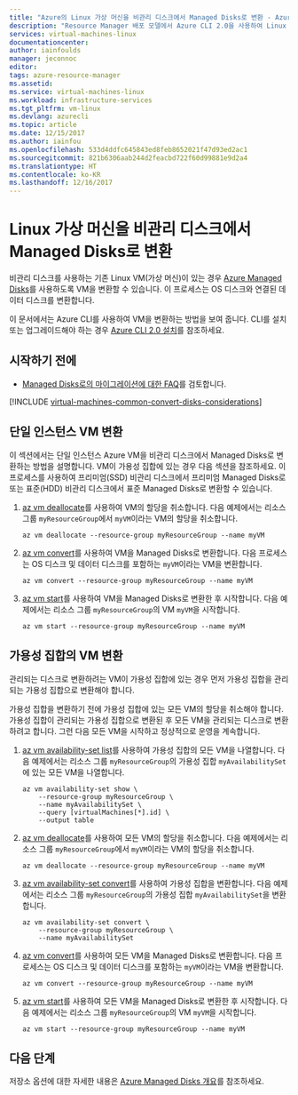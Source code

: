 ```yaml
---
title: "Azure의 Linux 가상 머신을 비관리 디스크에서 Managed Disks로 변환 - Azure Managed Disks | Microsoft Docs"
description: "Resource Manager 배포 모델에서 Azure CLI 2.0을 사용하여 Linux VM을 비관리 디스크에서 Managed Disks로 변환하는 방법"
services: virtual-machines-linux
documentationcenter: 
author: iainfoulds
manager: jeconnoc
editor: 
tags: azure-resource-manager
ms.assetid: 
ms.service: virtual-machines-linux
ms.workload: infrastructure-services
ms.tgt_pltfrm: vm-linux
ms.devlang: azurecli
ms.topic: article
ms.date: 12/15/2017
ms.author: iainfou
ms.openlocfilehash: 533d4ddfc645843ed8feb8652021f47d93ed2ac1
ms.sourcegitcommit: 821b6306aab244d2feacbd722f60d99881e9d2a4
ms.translationtype: HT
ms.contentlocale: ko-KR
ms.lasthandoff: 12/16/2017
---
```

# <a name="convert-a-linux-virtual-machine-from-unmanaged-disks-to-managed-disks"></a>Linux 가상 머신을 비관리 디스크에서 Managed Disks로 변환

비관리 디스크를 사용하는 기존 Linux VM(가상 머신)이 있는 경우 [Azure Managed Disks](../linux/managed-disks-overview.md)를 사용하도록 VM을 변환할 수 있습니다. 이 프로세스는 OS 디스크와 연결된 데이터 디스크를 변환합니다.

이 문서에서는 Azure CLI를 사용하여 VM을 변환하는 방법을 보여 줍니다. CLI를 설치 또는 업그레이드해야 하는 경우 [Azure CLI 2.0 설치](/cli/azure/install-azure-cli)를 참조하세요. 

## <a name="before-you-begin"></a>시작하기 전에
* [Managed Disks로의 마이그레이션에 대한 FAQ](faq-for-disks.md#migrate-to-managed-disks)를 검토합니다.

[!INCLUDE [virtual-machines-common-convert-disks-considerations](../../../includes/virtual-machines-common-convert-disks-considerations.md)]


## <a name="convert-single-instance-vms"></a>단일 인스턴스 VM 변환
이 섹션에서는 단일 인스턴스 Azure VM을 비관리 디스크에서 Managed Disks로 변환하는 방법을 설명합니다. VM이 가용성 집합에 있는 경우 다음 섹션을 참조하세요. 이 프로세스를 사용하여 프리미엄(SSD) 비관리 디스크에서 프리미엄 Managed Disks로 또는 표준(HDD) 비관리 디스크에서 표준 Managed Disks로 변환할 수 있습니다.

1. [az vm deallocate](/cli/azure/vm#deallocate)를 사용하여 VM의 할당을 취소합니다. 다음 예제에서는 리소스 그룹 `myResourceGroup`에서 `myVM`이라는 VM의 할당을 취소합니다.

    ```azurecli
    az vm deallocate --resource-group myResourceGroup --name myVM
    ```

2. [az vm convert](/cli/azure/vm#convert)를 사용하여 VM을 Managed Disks로 변환합니다. 다음 프로세스는 OS 디스크 및 데이터 디스크를 포함하는 `myVM`이라는 VM을 변환합니다.

    ```azurecli
    az vm convert --resource-group myResourceGroup --name myVM
    ```

3. [az vm start](/cli/azure/vm#start)를 사용하여 VM을 Managed Disks로 변환한 후 시작합니다. 다음 예제에서는 리소스 그룹 `myResourceGroup`의 VM `myVM`을 시작합니다.

    ```azurecli
    az vm start --resource-group myResourceGroup --name myVM
    ```

## <a name="convert-vms-in-an-availability-set"></a>가용성 집합의 VM 변환

관리되는 디스크로 변환하려는 VM이 가용성 집합에 있는 경우 먼저 가용성 집합을 관리되는 가용성 집합으로 변환해야 합니다.

가용성 집합을 변환하기 전에 가용성 집합에 있는 모든 VM의 할당을 취소해야 합니다. 가용성 집합이 관리되는 가용성 집합으로 변환된 후 모든 VM을 관리되는 디스크로 변환하려고 합니다. 그런 다음 모든 VM을 시작하고 정상적으로 운영을 계속합니다.

1. [az vm availability-set list](/cli/azure/vm/availability-set#list)를 사용하여 가용성 집합의 모든 VM을 나열합니다. 다음 예제에서는 리소스 그룹 `myResourceGroup`의 가용성 집합 `myAvailabilitySet`에 있는 모든 VM을 나열합니다.

    ```azurecli
    az vm availability-set show \
        --resource-group myResourceGroup \
        --name myAvailabilitySet \
        --query [virtualMachines[*].id] \
        --output table
    ```

2. [az vm deallocate](/cli/azure/vm#deallocate)를 사용하여 모든 VM의 할당을 취소합니다. 다음 예제에서는 리소스 그룹 `myResourceGroup`에서 `myVM`이라는 VM의 할당을 취소합니다.

    ```azurecli
    az vm deallocate --resource-group myResourceGroup --name myVM
    ```

3. [az vm availability-set convert](/cli/azure/vm/availability-set#convert)를 사용하여 가용성 집합을 변환합니다. 다음 예제에서는 리소스 그룹 `myResourceGroup`의 가용성 집합 `myAvailabilitySet`을 변환합니다.

    ```azurecli
    az vm availability-set convert \
        --resource-group myResourceGroup \
        --name myAvailabilitySet
    ```

4. [az vm convert](/cli/azure/vm#convert)를 사용하여 모든 VM을 Managed Disks로 변환합니다. 다음 프로세스는 OS 디스크 및 데이터 디스크를 포함하는 `myVM`이라는 VM을 변환합니다.

    ```azurecli
    az vm convert --resource-group myResourceGroup --name myVM
    ```

5. [az vm start](/cli/azure/vm#start)를 사용하여 모든 VM을 Managed Disks로 변환한 후 시작합니다. 다음 예제에서는 리소스 그룹 `myResourceGroup`의 VM `myVM`을 시작합니다.

    ```azurecli
    az vm start --resource-group myResourceGroup --name myVM
    ```

## <a name="next-steps"></a>다음 단계
저장소 옵션에 대한 자세한 내용은 [Azure Managed Disks 개요](../windows/managed-disks-overview.md)를 참조하세요.
